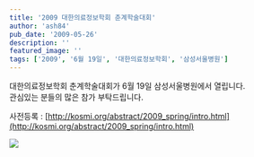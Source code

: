```yaml
---
title: '2009 대한의료정보학회 춘계학술대회'
author: 'ash84'
pub_date: '2009-05-26'
description: ''
featured_image: ''
tags: ['2009', '6월 19일', '대한의료정보학회', '삼성서울병원']
---
```



대한의료정보학회 춘계학술대회가 6월 19일 삼성서울병원에서 열립니다.   
 관심있는 분들의 많은 참가 부탁드립니다.

사전등록 : [http://kosmi.org/abstract/2009_spring/intro.html](http://kosmi.org/abstract/2009_spring/intro.html)

![](http://ash84.net/wp-content/uploads/1/cfile25.uf.15184A0D4A1B45D854DE31.jpg)



